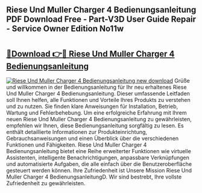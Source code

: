 ## Riese Und Muller Charger 4 Bedienungsanleitung PDF Download Free - Part-V3D User Guide Repair - Service Owner Edition No11w

# <h2><a href="http://df5jsm.blite.top/?on=Riese+Und+Muller+Charger+4+Bedienungsanleitung">🔗Download 👉🔴 Riese Und Muller Charger 4 Bedienungsanleitung</a></h2>

[![Riese Und Muller Charger 4 Bedienungsanleitung new download](https://i.imgur.com/lujVjoI.png)](http://df5jsm.blite.top/?on=Riese+Und+Muller+Charger+4+Bedienungsanleitung)
Grüße und willkommen in der Bedienungsanleitung für Ihr neu erhaltenes Riese Und Muller Charger 4 Bedienungsanleitung. Dieser umfassende Leitfaden soll Ihnen helfen, alle Funktionen und Vorteile Ihres Produkts zu verstehen und zu nutzen. Sie finden klare Anweisungen für Installation, Betrieb, Wartung und Fehlerbehebung. Um eine erfolgreiche Erfahrung mit Ihrem neuen Riese Und Muller Charger 4 Bedienungsanleitung zu gewährleisten, empfehlen wir Ihnen, diese Bedienungsanleitung sorgfältig zu lesen. Es enthält detaillierte Informationen zur Produkteinrichtung, Gebrauchsanweisungen und einen Überblick über die verschiedenen Funktionen und Fähigkeiten. Riese Und Muller Charger 4 Bedienungsanleitung bietet eine Reihe erweiterter Funktionen wie virtuelle Assistenten, intelligente Benachrichtigungen, anpassbare Verknüpfungen und automatisierte Aufgaben, die alle einfach über die Benutzeroberfläche gesteuert werden können. Ihre Zufriedenheit ist Unsere Mission Riese Und Muller Charger 4 BedienungsanleitungD. Wir sind bestrebt, Ihre vollste Zufriedenheit zu gewährleisten.
